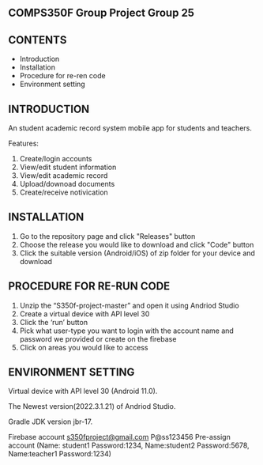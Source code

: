 COMPS350F Group Project Group 25
--------------------------------


CONTENTS
--------
 * Introduction
 * Installation
 * Procedure for re-ren code
 * Environment setting


INTRODUCTION
------------

An student academic record system mobile app for students and teachers.

Features:
1. Create/login accounts
2. View/edit student information
3. View/edit academic record
4. Upload/downoad documents
5. Create/receive notivication


INSTALLATION
------------

1. Go to the repository page and click "Releases" button
2. Choose the release you would like to download and click "Code" button
3. Click the suitable version (Android/iOS) of zip folder for your device and download


PROCEDURE FOR RE-RUN CODE
----------------------------

1. Unzip the “S350f-project-master” and open it using Andriod Studio 
2. Create a virtual device with API level 30 
3. Click the ‘run’ button 
4. Pick what user-type you want to login with the account name and password we provided or create on the firebase
5. Click on areas you would like to access

ENVIRONMENT SETTING
-------------------

Virtual device with API level 30 (Android 11.0).

The Newest version(2022.3.1.21) of Andriod Studio.

Gradle JDK version jbr-17.

Firebase account
s350fproject@gmail.com 
P@ss123456
Pre-assign account (Name: student1 Password:1234, Name:student2 Password:5678, Name:teacher1 Password:1234)
